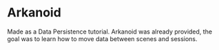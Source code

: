 # Arkanoid
Made as a Data Persistence tutorial. Arkanoid was already provided, the goal was to learn how to move data between scenes and sessions.
